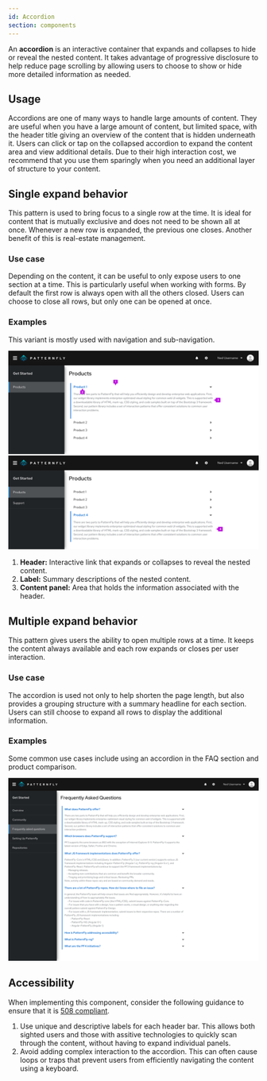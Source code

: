 ```yaml
---
id: Accordion
section: components
---
```


An **accordion** is an interactive container that expands and collapses to hide or reveal the nested content. It takes advantage of progressive disclosure to help reduce page scrolling by allowing users to choose to show or hide more detailed information as needed.

## Usage
Accordions are one of many ways to handle large amounts of content. They are useful when you have a large amount of content, but limited space, with the header title giving an overview of the content that is hidden underneath it. Users can click or tap on the collapsed accordion to expand the content area and view additional details. Due to their high interaction cost, we recommend that you use them sparingly when you need an additional layer of structure to your content.

## Single expand behavior
This pattern is used to bring focus to a single row at the time. It is ideal for content that is mutually exclusive and does not need to be shown all at once. Whenever a new row is expanded, the previous one closes. Another benefit of this is real-estate management.

### Use case
Depending on the content, it can be useful to only expose users to one section at a time. This is particularly useful when working with forms. By default the first row is always open with all the others closed. Users can choose to close all rows, but only one can be opened at once.

### Examples
This variant is mostly used with navigation and sub-navigation.

<img src="./img/single_expand_a.png" alt="Accordion single expand behavior"/>
<img src="./img/single_expand_b.png" alt="Accordion single expand behavior"/>

1. **Header:** Interactive link that expands or collapses to reveal the nested content.
2. **Label:** Summary descriptions of the nested content.
3. **Content panel:** Area that holds the information associated with the header.



## Multiple expand behavior
This pattern gives users the ability to open multiple rows at a time. It keeps the content always available and each row expands or closes per user interaction.

### Use case
The accordion is used not only to help shorten the page length, but also provides a grouping structure with a summary headline for each section. Users can still choose to expand all rows to display the additional information.

### Examples
Some common use cases include using an accordion in the FAQ section and product comparison.

<img src="./img/multi_expand.png" alt="Accordion multi-expand behavior"/>


## Accessibility
When implementing this component, consider the following guidance to ensure that it is <a href="https://www.section508.gov/">508 compliant</a>.

1. Use unique and descriptive labels for each header bar. This allows both sighted users and those with assitive technologies to quickly scan through the content, without having to expand individual panels.
2. Avoid adding complex interaction to the accordion. This can often cause loops or traps that prevent users from efficiently navigating the content using a keyboard.



